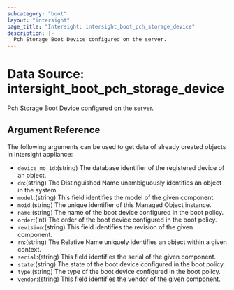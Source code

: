 ```yaml
---
subcategory: "boot"
layout: "intersight"
page_title: "Intersight: intersight_boot_pch_storage_device"
description: |-
  Pch Storage Boot Device configured on the server.
---
```


# Data Source: intersight_boot_pch_storage_device
Pch Storage Boot Device configured on the server.
## Argument Reference
The following arguments can be used to get data of already created objects in Intersight appliance:
* `device_mo_id`:(string) The database identifier of the registered device of an object. 
* `dn`:(string) The Distinguished Name unambiguously identifies an object in the system. 
* `model`:(string) This field identifies the model of the given component. 
* `moid`:(string) The unique identifier of this Managed Object instance. 
* `name`:(string) The name of the boot device configured in the boot policy. 
* `order`:(int) The order of the boot device configured in the boot policy. 
* `revision`:(string) This field identifies the revision of the given component. 
* `rn`:(string) The Relative Name uniquely identifies an object within a given context. 
* `serial`:(string) This field identifies the serial of the given component. 
* `state`:(string) The state of the boot device configured in the boot policy. 
* `type`:(string) The type of the boot device configured in the boot policy. 
* `vendor`:(string) This field identifies the vendor of the given component. 

